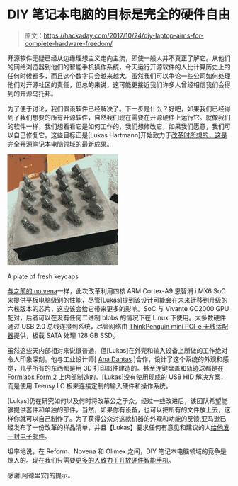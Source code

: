 # DIY 笔记本电脑的目标是完全的硬件自由

> 原文：<https://hackaday.com/2017/10/24/diy-laptop-aims-for-complete-hardware-freedom/>

开源软件无疑已经从边缘理想主义走向主流，即使一般人并不真正了解它。从他们的网络浏览器到他们的智能手机操作系统，今天运行开源软件的人比计算历史上的任何时候都多，而且这个数字只会越来越大。虽然我们可以争论一些公司如何处理他们对开源社区的责任，但总的来说，这可能更接近我们许多人曾经相信我们会得到的开源乌托邦。

为了便于讨论，我们假设软件已经解决了。下一步是什么？好吧，如果我们已经得到了我们想要的所有开源软件，自然我们现在需要在开源硬件上运行它。就像我们的软件一样，我们想看看它是如何工作的，我们想修改它，如果我们愿意，我们可以自己修复它。这些目标正是[Lukas Hartmann]开始致力于[改革时所想的，这是完全开源笔记本电脑领域的最新成果](http://mntmn.com/reform/)。

[![](img/a89a6647b249fc276a042dc79ab879ad.png)](https://hackaday.com/wp-content/uploads/2017/10/reform_detail.jpg)

A plate of fresh keycaps

[与之前的 no vena](https://hackaday.com/2014/01/12/bunnies-open-source-laptop-is-ready-for-production/)一样，此次改革利用四核 ARM Cortex-A9 恩智浦 i.MX6 SoC 来提供平板电脑级别的性能，尽管[Lukas]提到该设计可能会在未来迁移到升级的六核版本的芯片，这应该会给它带来更多的影响。SoC 与 Vivante GC2000 GPU 配对，后者可以在没有任何二进制 blobs 的情况下在 Linux 下使用。大多数硬件通过 USB 2.0 总线连接到系统，尽管网络由 [ThinkPenguin mini PCI-e 无线适配器](https://www.thinkpenguin.com/gnu-linux/penguin-wireless-n-mini-pcie)提供，板载 SATA 处理 128 GB SSD。

虽然这些天内部相对来说很普通，但[Lukas]在外壳和输入设备上所做的工作绝对令人印象深刻。他与工业设计师[ [Ana Dantas](http://www.ana-dantas.com/) ]合作，设计了这个系统的外观和感觉，几乎所有的东西都是用 3D 打印部件建造的。甚至连键盘盖和轨迹球都是在 [Formlabs Form 2](https://hackaday.com/2016/10/08/design-and-testing-of-the-form-2/) 上内部制造的。[Lukas]没有使用现成的 USB HID 解决方案，而是使用 Teensy LC 板来连接定制的输入硬件和操作系统。

[Lukas]仍在研究如何以及何时将改革公之于众。经过一些改进后，该团队希望能够提供套件和单独的部件，当然，如果你有设备，也可以把所有的文件放上去，这样你就可以自己制作了。为了获得公众对这款机器的外观和功能的反馈,亚马逊已经发布了一份改革的样品清单，并且【Lukas】要求任何有意见和建议的人[给他发一封电子邮件](mailto:lukas@mntmn.com)。

坦率地说，在 Reform、Novena 和 Olimex 之间，DIY 笔记本电脑领域的竞争是惊人的。现在我们只需要[更多的人致力于开放硬件智能手机](https://hackaday.com/2017/09/19/hackaday-prize-entry-the-50-raspberry-pi-smartphone/)。

感谢[阿德里安]的提示。